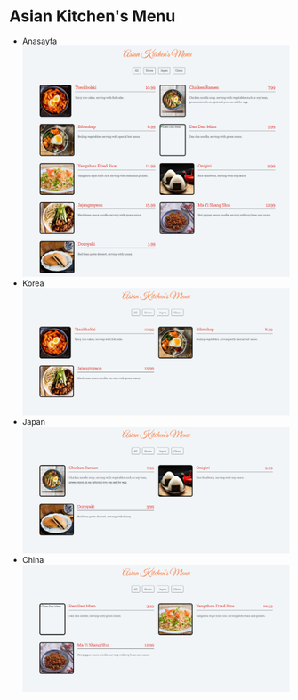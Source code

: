 # Asian Kitchen's Menu
- Anasayfa
![Anasayfa](./img/anasayfa.png)
- Korea
![Korea](./img/korea.png)
- Japan
![Japan](./img/japan.png)
- China
![China](./img/china.png)